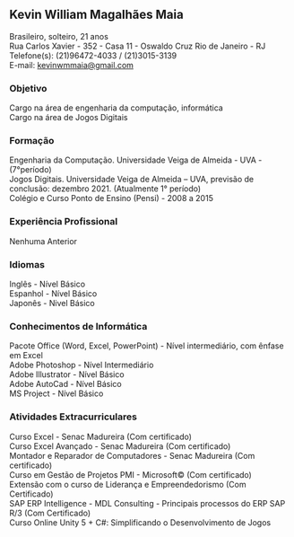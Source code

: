## Kevin William Magalhães Maia

   Brasileiro, solteiro, 21 anos<br>
   Rua Carlos Xavier - 352 - Casa 11 - Oswaldo Cruz
   Rio de Janeiro - RJ<br>
   Telefone(s): (21)96472-4033 / (21)3015-3139<br>
   E-mail: kevinwmmaia@gmail.com

### Objetivo

   Cargo na área de engenharia da computação, informática<br>
   Cargo na área de Jogos Digitais

### Formação

   Engenharia da Computação. Universidade Veiga de Almeida - UVA - (7°período)<br>
   Jogos Digitais. Universidade Veiga de Almeida – UVA, previsão de conclusão: dezembro 2021. (Atualmente 1° período)<br>
   Colégio e Curso Ponto de Ensino (Pensi) - 2008 a 2015<br>
   
### Experiência Profissional

   Nenhuma Anterior
   
### Idiomas
   Inglês - Nível Básico<br>
   Espanhol - Nível Básico<br>
   Japonês - Nivel Básico<br>

### Conhecimentos de Informática

   Pacote Office (Word, Excel, PowerPoint) - Nível intermediário, com ênfase em Excel<br>
   Adobe Photoshop - Nível Intermediário<br>
   Adobe Illustrator - Nível Básico<br>
   Adobe AutoCad - Nível Básico<br>
   MS Project - Nível Básico<br>
   
### Atividades Extracurriculares

   Curso Excel - Senac Madureira (Com certificado)<br>
   Curso Excel Avançado - Senac Madureira (Com certificado)<br>
   Montador e Reparador de Computadores - Senac Madureira (Com certificado)<br>
   Curso em Gestão de Projetos PMI - Microsoft© (Com certificado)<br>
   Extensão com o curso de Liderança e Empreendedorismo (Com Certificado)<br>
   SAP ERP Intelligence - MDL Consulting - Principais processos do ERP SAP R/3 (Com Certificado)<br>
   Curso Online Unity 5 + C#: Simplificando o Desenvolvimento de Jogos
